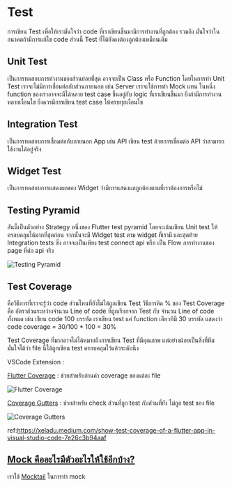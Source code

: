 # Test #
การเขียน Test เพื่อให้เรามั่นใจว่า code ที่เราเขียนขึ้นมามีการทำงานที่ถูกต้อง รวมถึง มั่นใจว่าในอนาคตถ้ามีการแก้ไข code ส่วนนี้ Test ที่ได้ยังคงต้องถูกต้องเหมือนเดิม

## Unit Test ##
เป็นการทดสอบการทำงานของส่วนย่อยที่สุด อาจจะเป็น Class หรือ Function โดยในการทำ Unit Test เราจะไม่มีการเชื่อมต่อกับส่วนภายนอก เช่น Server เราจะใช้การทำ Mock แทน ในหนึ่ง function ของเราอาจจะมีได้หลาย test case ขึ้นอยู่กับ logic ที่เราเขียนขึ้นมา ยิ่งถ้ามีการทำงานหลายเงื่อนไข ยิ่งควรมีการเขียน test case ให้ครบทุกเงื่อนไข

## Integration Test ##
เป็นการทดสอบการเชื่อมต่อกับภายนอก App เช่น API เขียน test ด้วยการเชื่อมต่อ API ว่าสามารถใช้งานได้อยู่จริง

## Widget Test ##
เป็นการทดสอบการแสดงผลของ Widget ว่ามีการแสดงผลถูกต้องตามที่เราต้องการหรือไม่

## Testing Pyramid ##
อันนี้เป็นตัวอย่าง Strategy หนึ่งของ Flutter test pyramid โดยจะเน้นเขียน Unit test ให้ครอบคลุมได้มากที่สุดก่อน จากนั้นจะมี Widget test ตาม widget ที่เรามี และสุดท้าย Integration tests ซึ่ง อาจจะเป็นเพียง test connect api หรือ เป็น Flow การทำงานของ page ที่ต่อ api จริง

![Testing Pyramid](https://koenig-media.raywenderlich.com/uploads/2020/04/testing-pyramid.001.jpeg)


## Test Coverage ##

คือวิธีการที่เราจะรู้ว่า code ส่วนไหนที่ยังไม่ได้ถูกเขียน Test
วิธีการคิด % ของ Test Coverage คือ อัตราส่วนระหว่างจำนวน Line of code ที่ถูกเรียกจาก Test กับ จำนวน Line of code ทั้งหมด เช่น เขียน code 100 บรรทัด เราเขียน test แค่ function เดียวทีมี 30 บรรทัด แสดงว่า code coverage = 30/100 * 100 = 30%

Test Coverage ที่มากอาจไม่ได้หมายถึงการเขียน Test ที่มีคุณภาพ แต่อย่างน้อยเป็นสิ่งที่ทีมมั่นใจได้ว่า file นี้ได้ถูกเขียน test ครอบคลุมไว้แล้วระดับนึง

VSCode Extension :

[Flutter Coverage](https://marketplace.visualstudio.com/items?itemName=Flutterando.flutter-coverage)  : ช่วยสำหรับอ่านค่า coverage ของแต่ละ file

![Flutter Coverage](https://miro.medium.com/max/814/1*niJK4mmfETEAKXwXWzDcoQ.png)

[Coverage Gutters](https://marketplace.visualstudio.com/items?itemName=ryanluker.vscode-coverage-gutters&ssr=false#review-details)  : ช่วยสำหรับ check ส่วนที่ถูก test กับส่วนที่ยัง ไม่ถูก test ของ file

![Coverage Gutters](https://miro.medium.com/max/1372/1*onQ_79pPFw_ZmJtZIEqaYg.png)

ref:https://xeladu.medium.com/show-test-coverage-of-a-flutter-app-in-visual-studio-code-7e26c3b94aaf

## [Mock คืออะไรมีตัวอะไรให้ใช้อีกบ้าง?](https://www.somkiat.cc/test-double-mock-stub-and-dummy/) ##
เราใช้ [Mocktail](https://pub.dev/packages/mocktail) ในการทำ mock


